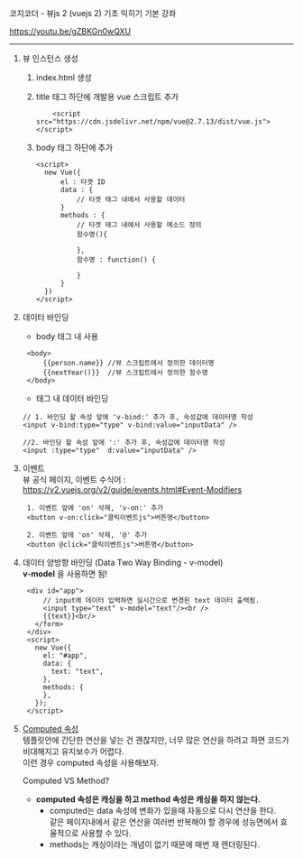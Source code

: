 코지코더 - 뷰js 2 (vuejs 2) 기초 익히기 기본 강좌

https://youtu.be/gZBKGn0wQXU

---

1. 뷰 인스턴스 생성

   1. index.html 생성
   2. title 태그 하단에 개발용 vue 스크립트 추가
      ```
          <script src="https://cdn.jsdelivr.net/npm/vue@2.7.13/dist/vue.js"></script>
      ```
   3. body 태그 하단에 추가

      ```
      <script>
        new Vue({
            el : 타겟 ID
            data : {
                // 타겟 태그 내에서 사용할 데이터
            }
            methods : {
                // 타겟 태그 내에서 사용할 메소드 정의
                함수명(){

                },
                함수명 : function() {

                }
            }
        })
      </script>
      ```

2. 데이터 바인딩

   - body 태그 내 사용

   ```
    <body>
        {{person.name}} //뷰 스크립트에서 정의한 데이터명
        {{nextYear()}}  //뷰 스크립트에서 정의한 함수명
    </body>
   ```

   - 태그 내 데이터 바인딩

   ```
   // 1. 바인딩 할 속성 앞에 'v-bind:' 추가 후, 속성값에 데이터명 작성
   <input v-bind:type="type" v-bind:value="inputData" />

   //2. 바인딩 할 속성 앞에 ':' 추가 후, 속성값에 데이터명 작성
   <input :type="type"  d:value="inputData" />
   ```

3. 이벤트  
   뷰 공식 페이지, 이벤트 수식어 : https://v2.vuejs.org/v2/guide/events.html#Event-Modifiers

   ```
    1. 이벤트 앞에 'on' 삭제, 'v-on:' 추가
    <button v-on:click="클릭이벤트js">버튼명</button>

    2. 이벤트 앞에 'on' 삭제, '@' 추가
    <button @click="클릭이벤트js">버튼명</button>
   ```

4. 데이터 양방향 바인딩 (Data Two Way Binding - v-model)  
   **v-model** 을 사용하면 됨!

   ```
    <div id="app">
        // input에 데이터 입력하면 실시간으로 변경된 text 데이터 출력됨.
        <input type="text" v-model="text"/><br />
        {{text}}<br/>
      </form>
    </div>
    <script>
      new Vue({
        el: "#app",
        data: {
          text: "text",
        },
        methods: {
        },
      });
    </script>
   ```

5. [Computed 속성](https://v2.vuejs.org/v2/guide/computed.html)  
   템플릿안에 간단한 연산을 넣는 건 괜찮지만, 너무 많은 연산을 하려고 하면 코드가 비대해지고 유지보수가 어렵다.  
   이런 경우 computed 속성을 사용해보자.

   Computed VS Method?

   - **computed 속성은 캐싱을 하고 method 속성은 캐싱을 하지 않는다.**
     - computed는 data 속성에 변화가 있을때 자동으로 다시 연산을 한다.  
       같은 페이지내에서 같은 연산을 여러번 반복해야 할 경우에 성능면에서 효율적으로 사용할 수 있다.
     - methods는 캐싱이라는 개념이 없기 때문에 매번 재 렌더링된다.
